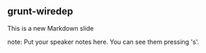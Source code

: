 ##  grunt-wiredep

This is a new Markdown slide

note:
    Put your speaker notes here.
    You can see them pressing 's'.
